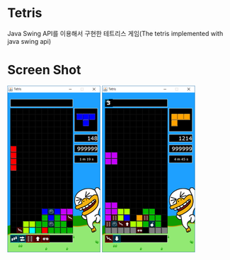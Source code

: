 # Tetris
Java Swing API를 이용해서 구현한 테트리스 게임(The tetris implemented with java swing api)

# Screen Shot

![playing](/ScreenShot/playing.png "게임 진행(playing game)")
![using_item](/ScreenShot/using_item.png "아이템 사용(using item)")